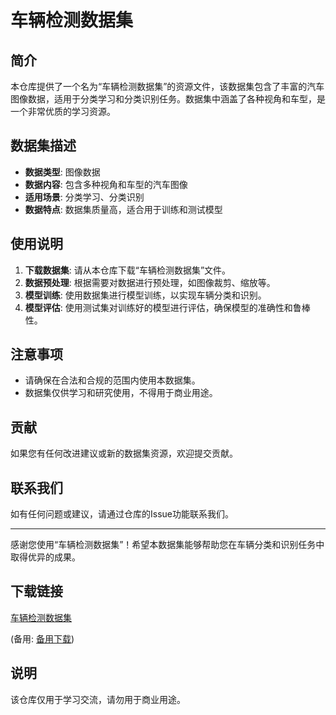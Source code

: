 # 车辆检测数据集

## 简介
本仓库提供了一个名为“车辆检测数据集”的资源文件，该数据集包含了丰富的汽车图像数据，适用于分类学习和分类识别任务。数据集中涵盖了各种视角和车型，是一个非常优质的学习资源。

## 数据集描述
- **数据类型**: 图像数据
- **数据内容**: 包含多种视角和车型的汽车图像
- **适用场景**: 分类学习、分类识别
- **数据特点**: 数据集质量高，适合用于训练和测试模型

## 使用说明
1. **下载数据集**: 请从本仓库下载“车辆检测数据集”文件。
2. **数据预处理**: 根据需要对数据进行预处理，如图像裁剪、缩放等。
3. **模型训练**: 使用数据集进行模型训练，以实现车辆分类和识别。
4. **模型评估**: 使用测试集对训练好的模型进行评估，确保模型的准确性和鲁棒性。

## 注意事项
- 请确保在合法和合规的范围内使用本数据集。
- 数据集仅供学习和研究使用，不得用于商业用途。

## 贡献
如果您有任何改进建议或新的数据集资源，欢迎提交贡献。

## 联系我们
如有任何问题或建议，请通过仓库的Issue功能联系我们。

---

感谢您使用“车辆检测数据集”！希望本数据集能够帮助您在车辆分类和识别任务中取得优异的成果。

## 下载链接
[车辆检测数据集](https://pan.quark.cn/s/ae15115390a5) 

(备用: [备用下载](https://pan.baidu.com/s/1yqBTsvIDANSJuqcI2BBwSQ?pwd=1234))

## 说明

该仓库仅用于学习交流，请勿用于商业用途。
